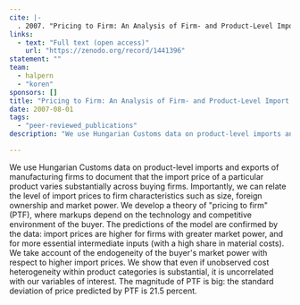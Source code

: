 ```yaml
---
cite: |-
  . 2007. "Pricing to Firm: An Analysis of Firm- and Product-Level Import Prices" Review of International Economics. 15(3), pp. 574-591.
links:
  - text: "Full text (open access)"
    url: "https://zenodo.org/record/1441396"
statement: ""
team:
  - halpern
  - "koren"
sponsors: []
title: "Pricing to Firm: An Analysis of Firm- and Product-Level Import Prices"
date: 2007-08-01
tags:
  - "peer-reviewed_publications"
description: "We use Hungarian Customs data on product-level imports and exports of manufacturing firms to document that the import price of a particular product varies substantially across buying firms. Importantly, we can relate the level of import prices to firm characteristics such as size, foreign ownership and market power. We develop a theory of &quot;pricing to firm&quot; (PTF), where markups depend on the technology and competitive environment of the buyer. The predictions of the model are confirmed by the data: import prices are higher for firms with greater market power, and for more essential intermediate inputs (with a high share in material costs). We take account of the endogeneity of the buyer&#39;s market power with respect to higher import prices. We show that even if unobserved cost heterogeneity within product categories is substantial, it is uncorrelated with our variables of interest. The magnitude of PTF is big: the standard deviation of price predicted by PTF is 21.5 percent.\n"

---
```


We use Hungarian Customs data on product-level imports and exports of manufacturing firms to document that the import price of a particular product varies substantially across buying firms. Importantly, we can relate the level of import prices to firm characteristics such as size, foreign ownership and market power. We develop a theory of &quot;pricing to firm&quot; (PTF), where markups depend on the technology and competitive environment of the buyer. The predictions of the model are confirmed by the data: import prices are higher for firms with greater market power, and for more essential intermediate inputs (with a high share in material costs). We take account of the endogeneity of the buyer&#39;s market power with respect to higher import prices. We show that even if unobserved cost heterogeneity within product categories is substantial, it is uncorrelated with our variables of interest. The magnitude of PTF is big: the standard deviation of price predicted by PTF is 21.5 percent.

